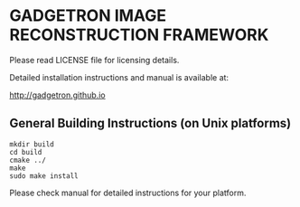 GADGETRON IMAGE RECONSTRUCTION FRAMEWORK
=========================================

Please read LICENSE file for licensing details.

Detailed installation instructions and manual is available at:

http://gadgetron.github.io

General Building Instructions (on Unix platforms)
-------------------------------------------------

```
mkdir build
cd build
cmake ../
make
sudo make install
```

Please check manual for detailed instructions for your platform.

